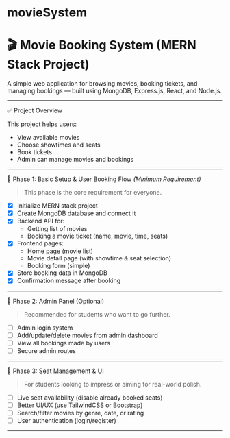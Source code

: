 # movieSystem
# 🎬 Movie Booking System (MERN Stack Project)

A simple web application for browsing movies, booking tickets, and managing bookings — built using MongoDB, Express.js, React, and Node.js.

---

✅ Project Overview

This project helps users:
- View available movies
- Choose showtimes and seats
- Book tickets
- Admin can manage movies and bookings

---


📌 Phase 1: Basic Setup & User Booking Flow _(Minimum Requirement)_

> This phase is the core requirement for everyone.

- [x] Initialize MERN stack project
- [x] Create MongoDB database and connect it
- [x] Backend API for:
  - Getting list of movies
  - Booking a movie ticket (name, movie, time, seats)
- [x] Frontend pages:
  - Home page (movie list)
  - Movie detail page (with showtime & seat selection)
  - Booking form (simple)
- [x] Store booking data in MongoDB
- [x] Confirmation message after booking

---

📌 Phase 2: Admin Panel (Optional)

> Recommended for students who want to go further.

- [ ] Admin login system
- [ ] Add/update/delete movies from admin dashboard
- [ ] View all bookings made by users
- [ ] Secure admin routes

---

📌 Phase 3: Seat Management & UI 

> For students looking to impress or aiming for real-world polish.

- [ ] Live seat availability (disable already booked seats)
- [ ] Better UI/UX (use TailwindCSS or Bootstrap)
- [ ] Search/filter movies by genre, date, or rating
- [ ] User authentication (login/register)

---


